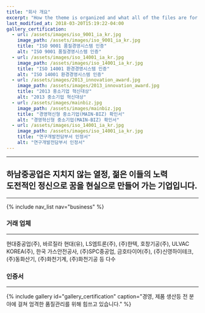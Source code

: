 ```yaml
---
title: "회사 개요"
excerpt: "How the theme is organized and what all of the files are for."
last_modified_at: 2018-03-20T15:19:22-04:00
gallery_certification:
  - url: /assets/images/iso_9001_ia_kr.jpg
    image_path: /assets/images/iso_9001_ia_kr.jpg
    title: "ISO 9001 품질경영시스템 인증"
    alt: "ISO 9001 품질경영시스템 인증"
  - url: /assets/images/iso_14001_ia_kr.jpg
    image_path: /assets/images/iso_14001_ia_kr.jpg
    title: "ISO 14001 환경경영시스템 인증"
    alt: "ISO 14001 환경경영시스템 인증"
  - url: /assets/images/2013_innovation_award.jpg
    image_path: /assets/images/2013_innovation_award.jpg
    title: "2013 중소기업 혁신대상"
    alt: "2013 중소기업 혁신대상"
  - url: /assets/images/mainbiz.jpg
    image_path: /assets/images/mainbiz.jpg
    title: "경영혁신형 중소기업(MAIN-BIZ) 확인서"
    alt: "경영혁신형 중소기업(MAIN-BIZ) 확인서"
  - url: /assets/images/iso_14001_ia_kr.jpg
    image_path: /assets/images/iso_14001_ia_kr.jpg
    title: "연구개발전담부서 인정서"
    alt: "연구개발전담부서 인정서"
---
```


---
**하남중공업**은 지치지 않는 **열정**, 젊은 이들의 **노력**  
도전적인 정신으로 **꿈을 현실으로 만들어 가는 기업**입니다.
---

---

{% include nav_list nav="business" %}

### 거래 업체
---
현대중공업(주), 바르질라 현대(유), LS엠트론(주), (주)한텍, 호창기공(주), ULVAC KOREA(주), 한국 가스안전공사, (주)SPC중공업, 금호타이어(주), (주)신영하이테크, (주)동화산기, (주)화천기계, (주)화천기공 등 다수

### 인증서
---

{% include gallery id="gallery_certification" caption="경영, 제품 생산등 전 분야에 걸쳐 엄격한 품질관리를 위해 힘쓰고 있습니다." %}
